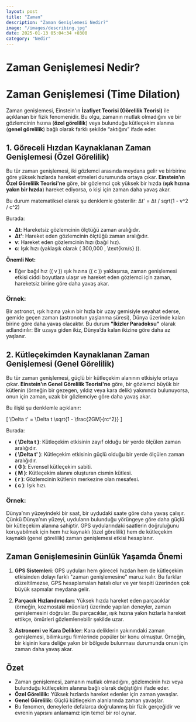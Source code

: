 ```yaml
---
layout: post
title: "Zaman"
description: "Zaman Genişlemesi Nedir?"
image: "/images/describing.jpg"
date: 2025-01-13 05:04:34 +0300
category: "Nedir"
---
```


Zaman Genişlemesi Nedir?
============


# Zaman Genişlemesi (Time Dilation)

Zaman genişlemesi, Einstein'ın **İzafiyet Teorisi (Görelilik Teorisi)** ile açıklanan bir fizik fenomenidir. Bu olgu, zamanın mutlak olmadığını ve bir gözlemcinin hızına (**özel görelilik**) veya bulunduğu kütleçekim alanına (**genel görelilik**) bağlı olarak farklı şekilde “aktığını” ifade eder.



## 1. Göreceli Hızdan Kaynaklanan Zaman Genişlemesi (Özel Görelilik)

Bu tür zaman genişlemesi, iki gözlemci arasında meydana gelir ve birbirine göre yüksek hızlarda hareket etmeleri durumunda ortaya çıkar. **Einstein'ın Özel Görelilik Teorisi'ne** göre, bir gözlemci çok yüksek bir hızda (**ışık hızına yakın bir hızda**) hareket ediyorsa, o kişi için zaman daha yavaş akar.

Bu durum matematiksel olarak şu denklemle gösterilir:
Δt' = Δt / sqrt(1 - v^2 / c^2)

Burada:
- **Δt**: Hareketsiz gözlemcinin ölçtüğü zaman aralığıdır.
- **Δt'**: Hareket eden gözlemcinin ölçtüğü zaman aralığıdır.
- **v**: Hareket eden gözlemcinin hızı (bağıl hız).
- **c**: Işık hızı (yaklaşık olarak \( 300,000 \, \text{km/s} \)).

**Önemli Not:**
- Eğer bağıl hız (\( v \)) ışık hızına (\( c \)) yaklaşırsa, zaman genişlemesi etkisi ciddi boyutlara ulaşır ve hareket eden gözlemci için zaman, hareketsiz birine göre daha yavaş akar.

### **Örnek:**
Bir astronot, ışık hızına yakın bir hızla bir uzay gemisiyle seyahat ederse, gemide geçen zaman (astronotun yaşlanma süresi), Dünya üzerinde kalan birine göre daha yavaş olacaktır. Bu durum **"İkizler Paradoksu"** olarak adlandırılır: Bir uzaya giden ikiz, Dünya’da kalan ikizine göre daha az yaşlanır.



## **2. Kütleçekimden Kaynaklanan Zaman Genişlemesi (Genel Görelilik)**

Bu tür zaman genişlemesi, güçlü bir kütleçekim alanının etkisiyle ortaya çıkar. **Einstein'ın Genel Görelilik Teorisi'ne** göre, bir gözlemci büyük bir kütlenin (örneğin bir gezegen, yıldız veya kara delik) yakınında bulunuyorsa, onun için zaman, uzak bir gözlemciye göre daha yavaş akar.

Bu ilişki şu denklemle açıklanır:

\[
\Delta t' = \Delta t \sqrt{1 - \frac{2GM}{rc^2}}
\]

Burada:
- **\( \Delta t \)**: Kütleçekim etkisinin zayıf olduğu bir yerde ölçülen zaman aralığıdır.
- **\( \Delta t' \)**: Kütleçekim etkisinin güçlü olduğu bir yerde ölçülen zaman aralığıdır.
- **\( G \)**: Evrensel kütleçekim sabiti.
- **\( M \)**: Kütleçekim alanını oluşturan cismin kütlesi.
- **\( r \)**: Gözlemcinin kütlenin merkezine olan mesafesi.
- **\( c \)**: Işık hızı.

### **Örnek:**
Dünya’nın yüzeyindeki bir saat, bir uydudaki saate göre daha yavaş çalışır. Çünkü Dünya’nın yüzeyi, uyduların bulunduğu yörüngeye göre daha güçlü bir kütleçekim alanına sahiptir. GPS uydularındaki saatlerin doğruluğunu koruyabilmek için hem hız kaynaklı (özel görelilik) hem de kütleçekim kaynaklı (genel görelilik) zaman genişlemesi etkisi hesaplanır.



## **Zaman Genişlemesinin Günlük Yaşamda Önemi**

1. **GPS Sistemleri**: GPS uyduları hem göreceli hızdan hem de kütleçekim etkisinden dolayı farklı "zaman genişlemesine" maruz kalır. Bu farklar düzeltilmezse, GPS hesaplamaları hatalı olur ve yer tespiti üzerinden çok büyük sapmalar meydana gelir.

2. **Parçacık Hızlandırıcıları**: Yüksek hızda hareket eden parçacıklar (örneğin, kozmostaki müonlar) üzerinde yapılan deneyler, zaman genişlemesini doğrular. Bu parçacıklar, ışık hızına yakın hızlarla hareket ettikçe, ömürleri gözlemlenebilir şekilde uzar.

3. **Astronomi ve Kara Delikler**: Kara deliklerin yakınındaki zaman genişlemesi, bilimkurgu filmlerinde popüler bir konu olmuştur. Örneğin, bir kişinin kara deliğe yakın bir bölgede bulunması durumunda onun için zaman daha yavaş akar.



## **Özet**
- Zaman genişlemesi, zamanın mutlak olmadığını, gözlemcinin hızı veya bulunduğu kütleçekim alanına bağlı olarak değiştiğini ifade eder.
- **Özel Görelilik:** Yüksek hızlarda hareket edenler için zaman yavaşlar.
- **Genel Görelilik:** Güçlü kütleçekim alanlarında zaman yavaşlar.
- Bu fenomen, deneylerle defalarca doğrulanmış bir fizik gerçeğidir ve evrenin yapısını anlamamız için temel bir rol oynar.


